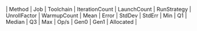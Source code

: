 |         Method |        Job |                Toolchain | IterationCount | LaunchCount | RunStrategy | UnrollFactor | WarmupCount |       Mean |       Error |   StdDev |   StdErr |        Min |         Q1 |     Median |         Q3 |        Max |   Op/s |       Gen0
 |      Gen1 | Allocated |
